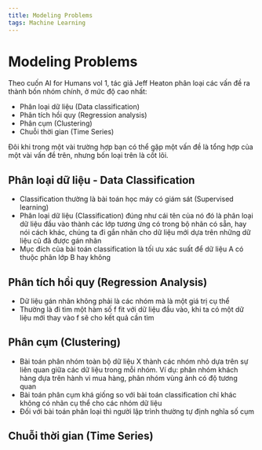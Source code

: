 ```yaml
---
title: Modeling Problems
tags: Machine Learning
---
```


# Modeling Problems
Theo cuốn AI for Humans vol 1, tác giả Jeff Heaton phân loại các vấn đề ra thành bốn nhóm chính, ở mức độ cao nhất:
* Phân loại dữ liệu (Data classification)
* Phân tích hồi quy (Regression analysis)
* Phân cụm (Clustering)
* Chuỗi thời gian (Time Series)

Đôi khi trong một vài trường hợp bạn có thể gặp một vấn đề là tổng hợp của một vài vấn đề trên, nhưng bốn loại trên là cốt lõi.

## Phân loại dữ liệu - Data Classification
* Classification thường là bài toán học máy có giám sát (Supervised learning)
* Phân loại dữ liệu (Classification) đúng như cái tên của nó đó là phân loại dữ liệu đầu vào thành các lớp tương ứng có trong bộ nhãn có sẵn, hay nói cách khác, chúng ta đi gắn nhãn cho dữ liệu mới dựa trên những dữ liệu cũ đã được gán nhãn
* Mục đích của bài toán classification là tối ưu xác suất để dữ liệu A có thuộc phân lớp B hay không

## Phân tích hồi quy (Regression Analysis)
* Dữ liệu gán nhãn không phải là các nhóm mà là một giá trị cụ thể
* Thường là đi tìm một hàm số f fit với dữ liệu đầu vào, khi ta có một dữ liệu mới thay vào f sẽ cho kết quả cần tìm

## Phân cụm (Clustering)
* Bài toán phân nhóm toàn bộ dữ liệu X thành các nhóm nhỏ dựa trên sự liên quan giữa các dữ liệu trong mỗi nhóm. Ví dụ: phân nhóm khách hàng dựa trên hành vi mua hàng, phân nhóm vùng ảnh có độ tương quan
* Bài toán phân cụm khá giống so với bài toán classification  chỉ khác không có nhãn cụ thể cho các nhóm dữ liệu
* Đối với bài toán phân loại thì người lập trình thường tự định nghĩa số cụm

## Chuỗi thời gian (Time Series)
